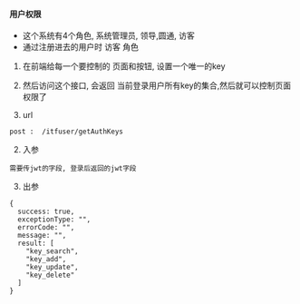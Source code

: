 #### 用户权限
-  这个系统有4个角色,  系统管理员, 领导,圆通, 访客
- 通过注册进去的用户时 访客 角色
1. 在前端给每一个要控制的 页面和按钮,  设置一个唯一的key
2. 然后访问这个接口, 会返回 当前登录用户所有key的集合,然后就可以控制页面权限了

1. url
```
post :  /itfuser/getAuthKeys
```

2. 入参
```
需要传jwt的字段, 登录后返回的jwt字段
```

3. 出参
```
{
  success: true,
  exceptionType: "",
  errorCode: "",
  message: "",
  result: [
    "key_search",
    "key_add",
    "key_update",
    "key_delete"
  ]
}
```
